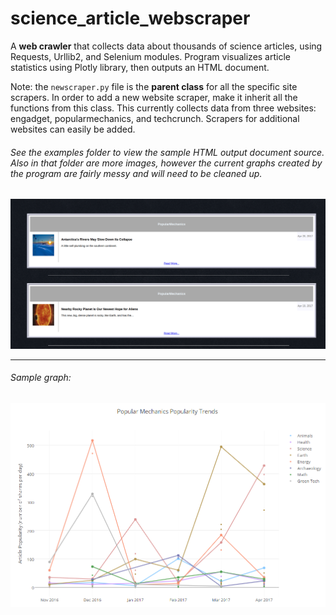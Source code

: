 # science_article_webscraper
A **web crawler** that collects data about thousands of science articles, using Requests, Urllib2, and Selenium modules. Program visualizes article statistics using Plotly library, then outputs an HTML document.


Note: the `newscraper.py` file is the **parent class** for all the specific site scrapers. In order to add a new website scraper, make it inherit all the functions from this class. This currently collects data from three websites: engadget, popularmechanics, and techcrunch. Scrapers for additional websites can easily be added.


###### See the examples folder to view the sample HTML output document source. Also in that folder are more images, however the current graphs created by the program are fairly messy and will need to be cleaned up.



<a href="https://cdn.rawgit.com/alexander-hamme/Science_Article_Webscraper/a0351637/examples/html_output_articles_list.html">
  <img src="https://github.com/alexander-hamme/Science_Article_Webscraper/blob/master/examples/screenshot.png?raw=true" alt="Image could not be loaded, please look in the examples folder of this repository."></a>

-----
###### Sample graph:


<img src="https://github.com/alexander-hamme/Science_Article_Webscraper/blob/master/examples/popular_mechanics_graph2.PNG?raw=true" alt="Image could not be loaded, please look in the examples folder of this repository.">
